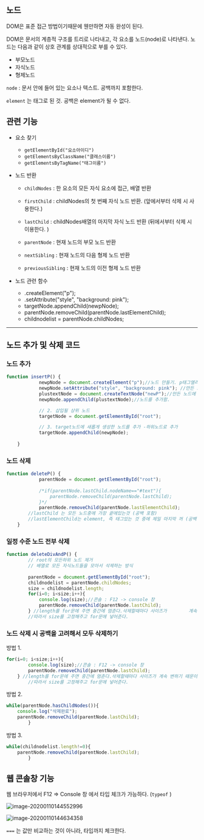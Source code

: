 ## 노드

DOM은 표준 접근 방법이기때문에 웬만하면 자동 완성이 된다. 

DOM은 문서의 계층적 구조를 트리로 나타내고, 각 요소를 노드(node)로 나타낸다.
노드는 다음과 같이 상호 관계를 상대적으로 부를 수 있다.

* 부모노드
* 자식노드
* 형제노드



`node` : 문서 안에 들어 있는 요소나 텍스트. 공백까지 포함한다.

`element` 는 태그로 된 것. 공백은 element가 될 수 없다. 



## 관련 기능

* 요소 찾기
  * `getElementById("요소아이디")`
  * `getElementsByClassName("클래스이름")`
  * `getElementsByTagName("태그이름")`
  
  
  
* 노드 반환
  * `childNodes` : 한 요소의 모든 자식 요소에 접근, 배열 반환
  
  * `firstChild` : childNodes의 첫 번째 자식 노드 반환. 
    (앞에서부터 삭제 시 사용한다.)
    
  * `lastChild` : childNodes배열의 마지막 자식 노드 반환
    (뒤에서부터 삭제 시 이용한다. )
    
  * `parentNode` : 현재 노드의 부모 노드 반환
  
  * `nextSibling` : 현재 노드의 다음 형제 노드 반환
  
  * `previousSibling` : 현재 노드의 이전 형제 노드 반환
  
    
  
* 노드 관련 함수

  * .createElement("p");
  * .setAttribute("style", "background: pink");
  * targetNode.appendChild(newpNode);
  * parentNode.removeChild(parentNode.lastElementChild);
  * childnodelist = parentNode.childNodes;



---

## 노드 추가 및 삭제 코드

### 노드 추가

```javascript
function insertP() {
			newpNode = document.createElement("p");//노드 만들기. p태그엘리먼트
			newpNode.setAttribute("style", "background: pink"); //만든 노드에 속성 추가
			plustextNode = document.createTextNode("newP");//만든 노드에 텍스트 추가
			newpNode.appendChild(plustextNode);//노드를 추가함.

			// 2. 삽입될 상위 노드
			targetNode = document.getElementById("root");

			// 3. target노드에 새롭게 생성한 노드를 추가 -하위노드로 추가
			targetNode.appendChild(newpNode);
		
	}
```



### 노드 삭제

```javascript
function deleteP() {
			parentNode = document.getElementById("root");
	
			/*if(parentNode.lastChild.nodeName=="#text"){
				parentNode.removeChild(parentNode.lastChild);
			}*/
			parentNode.removeChild(parentNode.lastElementChild);
		//lastChild 는 모든 노드중에 가장 끝에있는것 (공백 포함)
		//lastElementChild는 element, 즉 태그있는 것 중에 제일 마지막 꺼 (공백 포함 안함)
	}
```



### 일정 수준 노드 전부 삭제

```javascript
function deleteDivAndP() {
		// root의 모든하위 노드 제거
		// 배열로 모든 자식노드들을 모아서 삭제하는 방식
		
		parentNode = document.getElementById("root");
		childnodelist = parentNode.childNodes;
		size = childnodelist.length;
		for(i=0; i<size;i++){
			console.log(size);//콘솔 : F12 -> console 창
			parentNode.removeChild(parentNode.lastChild);
		} //length를 for문에 주면 중간에 멈춘다.삭제할때마다 사이즈가 		계속 변하기 때문이다.
		//따라서 size를 고정해주고 for문에 넣어준다. 
```



### 노드 삭제 시 공백을 고려해서 모두 삭제하기

방법 1.

```javascript
for(i=0; i<size;i++){
		console.log(size);//콘솔 : F12 -> console 창
		parentNode.removeChild(parentNode.lastChild);
	} //length를 for문에 주면 중간에 멈춘다.삭제할때마다 사이즈가 계속 변하기 때문이다.
		//따라서 size를 고정해주고 for문에 넣어준다. 
```

방법 2.

```javascript
while(parentNode.hasChildNodes()){ 
    console.log("삭제완료");
	parentNode.removeChild(parentNode.lastChild);
		}
```

방법 3.

```javascript
while(childnodelist.length!=0){ 
	parentNode.removeChild(parentNode.lastChild);
		}
```













## 웹 콘솔창 기능

웹 브라우저에서 F12 => Console 창 에서 타입 체크가 가능하다. (`typeof` )

![image-20200110144552996](C:\Users\student\AppData\Roaming\Typora\typora-user-images\image-20200110144552996.png)

![image-20200110144634358](C:\Users\student\AppData\Roaming\Typora\typora-user-images\image-20200110144634358.png)

`===` 는 값만 비교하는 것이 아니라, 타입까지 체크한다. 


